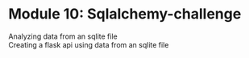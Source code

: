 # Module 10: Sqlalchemy-challenge

Analyzing data from an sqlite file  
Creating a flask api using data from an sqlite file
